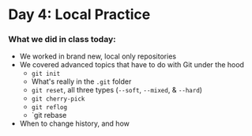 # Day 4: Local Practice

### What we did in class today:
- We worked in brand new, local only repositories
- We covered advanced topics that have to do with Git under the hood
  - `git init`
  - What's really in the `.git` folder
  - `git reset`, all three types (`--soft`, `--mixed`, & `--hard`)
  - `git cherry-pick`
  - `git reflog`
  - `git rebase
- When to change history, and how  
